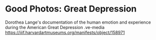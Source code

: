 # Good Photos: Great Depression
Dorothea Lange's documentation of the human emotion and experience during the American Great Depression
.ve-media https://iiif.harvardartmuseums.org/manifests/object/158971 


